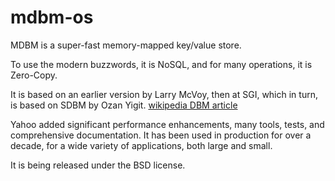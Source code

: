 mdbm-os
=======

MDBM is a super-fast memory-mapped key/value store.

To use the modern buzzwords, it is NoSQL, and for
many operations, it is Zero-Copy.

It is based on an earlier version by Larry McVoy,
then at SGI, which in turn, is based on SDBM by
Ozan Yigit. [wikipedia DBM article](http://en.wikipedia.org/wiki/Dbm)

Yahoo added significant performance enhancements,
many tools, tests, and comprehensive documentation.
It has been used in production for over a decade, 
for a wide variety of applications, both large and small.

It is being released under the BSD license.

